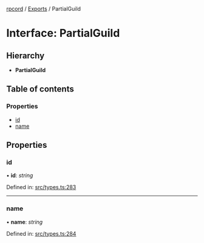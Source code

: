 [rpcord](../README.md) / [Exports](../modules.md) / PartialGuild

# Interface: PartialGuild

## Hierarchy

* **PartialGuild**

## Table of contents

### Properties

- [id](partialguild.md#id)
- [name](partialguild.md#name)

## Properties

### id

• **id**: *string*

Defined in: [src/types.ts:283](https://github.com/DjDeveloperr/RPCord/blob/308e2e6/src/types.ts#L283)

___

### name

• **name**: *string*

Defined in: [src/types.ts:284](https://github.com/DjDeveloperr/RPCord/blob/308e2e6/src/types.ts#L284)
